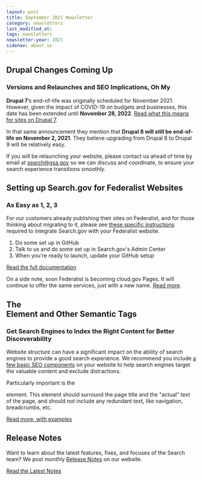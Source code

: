 ```yaml
---
layout: post
title: September 2021 Newsletter
category: newsletters
last_modified_at: 
tags: newsletters
newsletter-year: 2021
sidenav: about_us
---
```


## Drupal Changes Coming Up
### Versions and Relaunches and SEO Implications, Oh My

**Drupal 7**’s end-of-life was originally scheduled for November 2021. However, given the impact of COVID-19 on budgets and businesses, this date has been extended until **November 28, 2022**. [Read what this means for sites on Drupal 7](https://www.drupal.org/psa-2020-06-24).

In that same announcement they mention that **Drupal 8 will still be end-of-life on November 2, 2021**. They believe upgrading from Drupal 8 to Drupal 9 will be relatively easy.

If you will be relaunching your website, please contact us ahead of time by email at [search@gsa.gov](mailto:search@gsa.gov) so we can discuss and coordinate, to ensure your search experience transitions smoothly.

## Setting up Search.gov for Federalist Websites
### As Easy as 1, 2, 3

For our customers already publishing their sites on Federalist, and for those thinking about migrating to it, please see [these specific instructions](https://search.gov/manual/searchgov-for-federalist.html) required to integrate Search.gov with your Federalist website.

1.  Do some set up in GitHub
2.  Talk to us and do some set up in Search.gov's Admin Center
3.  When you're ready to launch, update your GitHub setup

[Read the full documentation](https://search.gov/manual/searchgov-for-federalist.html)

On a side note, soon Federalist is becoming cloud.gov Pages. It will continue to offer the same services, just with a new name. [Read more](https://cloud.gov/pages/federalist-migration/).

## The <main> Element and Other Semantic Tags
### Get Search Engines to Index the Right Content for Better Discoverability

Website structure can have a significant impact on the ability of search engines to provide a good search experience. We recommend you include [a few basic SEO components](https://search.gov/manual/how-search-engines-index-content-better-discoverability.html) on your website to help search engines target the valuable content and exclude distractions.

Particularly important is the <main> element. This element should surround the page title and the "actual" text of the page, and should not include any redundant text, like navigation, breadcrumbs, etc.

[Read more, with examples](https://search.gov/manual/how-search-engines-index-content-better-discoverability.html)

## Release Notes

Want to learn about the latest features, fixes, and focuses of the Search team? We post monthly [Release Notes](https://search.gov/about/updates/releases/) on our website.

[Read the Latest Notes](https://search.gov/about/updates/releases/august-2021.html)
